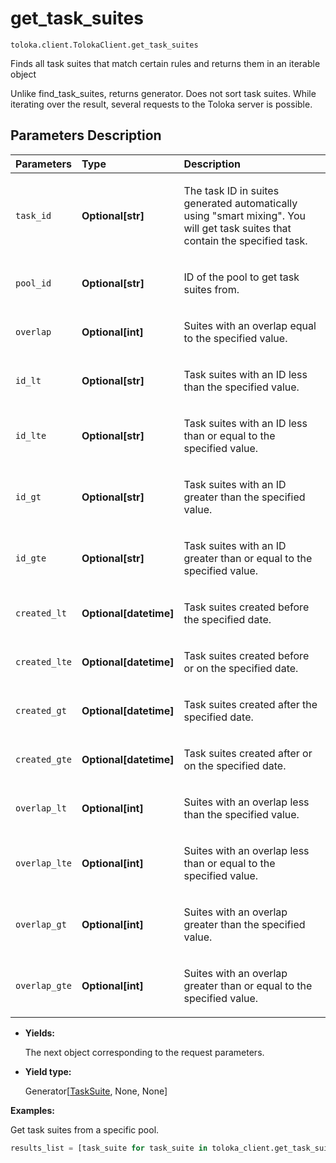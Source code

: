 # get_task_suites
`toloka.client.TolokaClient.get_task_suites`

Finds all task suites that match certain rules and returns them in an iterable object


Unlike find_task_suites, returns generator. Does not sort task suites.
While iterating over the result, several requests to the Toloka server is possible.

## Parameters Description

| Parameters | Type | Description |
| :----------| :----| :-----------|
`task_id`|**Optional\[str\]**|<p>The task ID in suites generated automatically using &quot;smart mixing&quot;. You will get task suites that contain the specified task.</p>
`pool_id`|**Optional\[str\]**|<p>ID of the pool to get task suites from.</p>
`overlap`|**Optional\[int\]**|<p>Suites with an overlap equal to the specified value.</p>
`id_lt`|**Optional\[str\]**|<p>Task suites with an ID less than the specified value.</p>
`id_lte`|**Optional\[str\]**|<p>Task suites with an ID less than or equal to the specified value.</p>
`id_gt`|**Optional\[str\]**|<p>Task suites with an ID greater than the specified value.</p>
`id_gte`|**Optional\[str\]**|<p>Task suites with an ID greater than or equal to the specified value.</p>
`created_lt`|**Optional\[datetime\]**|<p>Task suites created before the specified date.</p>
`created_lte`|**Optional\[datetime\]**|<p>Task suites created before or on the specified date.</p>
`created_gt`|**Optional\[datetime\]**|<p>Task suites created after the specified date.</p>
`created_gte`|**Optional\[datetime\]**|<p>Task suites created after or on the specified date.</p>
`overlap_lt`|**Optional\[int\]**|<p>Suites with an overlap less than the specified value.</p>
`overlap_lte`|**Optional\[int\]**|<p>Suites with an overlap less than or equal to the specified value.</p>
`overlap_gt`|**Optional\[int\]**|<p>Suites with an overlap greater than the specified value.</p>
`overlap_gte`|**Optional\[int\]**|<p>Suites with an overlap greater than or equal to the specified value.</p>

* **Yields:**

  The next object corresponding to the request parameters.

* **Yield type:**

  Generator\[[TaskSuite](toloka.client.task_suite.TaskSuite.md), None, None\]

**Examples:**

Get task suites from a specific pool.

```python
results_list = [task_suite for task_suite in toloka_client.get_task_suites(pool_id='1')]
```

